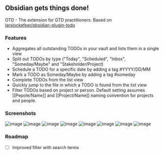## Obsidian gets things done!

OTD - The extension for GTD practitioners.
Based on [larslockefeer/obsidian-plugin-todo](https://github.com/larslockefeer/obsidian-plugin-todo)

### Features
- Aggregates all outstanding TODOs in your vault and lists them in a single view
- Split out TODOs by type ("Today", "Scheduled", "Inbox", "Someday/Maybe" and "Stakeholder/Project)
- Schedule a TODO for a specific date by adding a tag #YYYY/DD/MM
- Mark a TODO as Someday/Maybe by adding a tag #someday
- Complete TODOs from the list view
- Quickly jump to the file in which a TODO is found from the list view
- Filter TODOs based on project or person. Default setting assumes [[Pepole/Name]] and [[Project/Name]] naming convention for projects and people.

### Screenshots
![image](https://user-images.githubusercontent.com/14358394/114278468-4617ba80-9a30-11eb-86cd-4a3ade2317ed.png)
![image](https://user-images.githubusercontent.com/14358394/114278474-4fa12280-9a30-11eb-9c43-65233c3101fb.png)
![image](https://user-images.githubusercontent.com/14358394/114278488-60519880-9a30-11eb-843b-a1e6251cb02f.png)
![image](https://user-images.githubusercontent.com/14358394/114278495-68113d00-9a30-11eb-86f8-4de939103f0f.png)
![image](https://user-images.githubusercontent.com/14358394/114278505-72cbd200-9a30-11eb-8fa2-2b2d52dfcc4a.png)
![image](https://user-images.githubusercontent.com/14358394/114278511-81b28480-9a30-11eb-9689-98967e44a311.png)
![image](https://user-images.githubusercontent.com/14358394/114278523-8ecf7380-9a30-11eb-88aa-7b01965196b0.png)
![image](https://user-images.githubusercontent.com/14358394/114278539-9a229f00-9a30-11eb-916a-58e1e0f06cd4.png)


### Roadmap
- [ ] Improved filter with search terms
